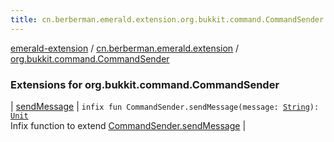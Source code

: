 ```yaml
---
title: cn.berberman.emerald.extension.org.bukkit.command.CommandSender - emerald-extension
---
```


[emerald-extension](../../index.html) / [cn.berberman.emerald.extension](../index.html) / [org.bukkit.command.CommandSender](.)

### Extensions for org.bukkit.command.CommandSender

| [sendMessage](send-message.html) | `infix fun CommandSender.sendMessage(message: `[`String`](https://kotlinlang.org/api/latest/jvm/stdlib/kotlin/-string/index.html)`): `[`Unit`](https://kotlinlang.org/api/latest/jvm/stdlib/kotlin/-unit/index.html)<br>Infix function to extend [CommandSender.sendMessage](#) |

